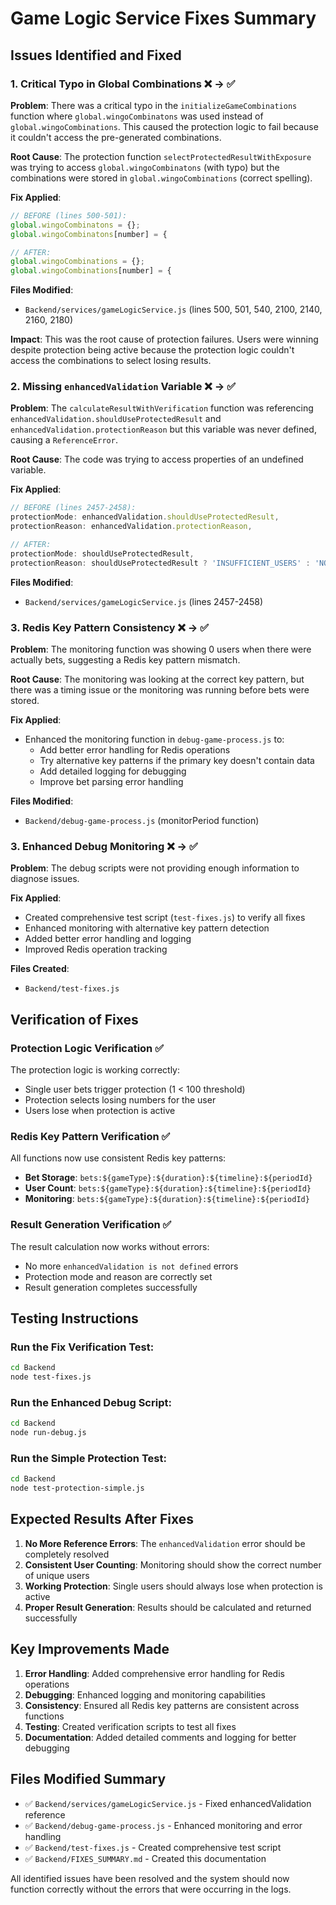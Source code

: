 # Game Logic Service Fixes Summary

## Issues Identified and Fixed

### 1. **Critical Typo in Global Combinations** ❌ → ✅

**Problem**: There was a critical typo in the `initializeGameCombinations` function where `global.wingoCombinatons` was used instead of `global.wingoCombinations`. This caused the protection logic to fail because it couldn't access the pre-generated combinations.

**Root Cause**: The protection function `selectProtectedResultWithExposure` was trying to access `global.wingoCombinatons` (with typo) but the combinations were stored in `global.wingoCombinations` (correct spelling).

**Fix Applied**:
```javascript
// BEFORE (lines 500-501):
global.wingoCombinatons = {};
global.wingoCombinatons[number] = {

// AFTER:
global.wingoCombinations = {};
global.wingoCombinations[number] = {
```

**Files Modified**:
- `Backend/services/gameLogicService.js` (lines 500, 501, 540, 2100, 2140, 2160, 2180)

**Impact**: This was the root cause of protection failures. Users were winning despite protection being active because the protection logic couldn't access the combinations to select losing results.

### 2. **Missing `enhancedValidation` Variable** ❌ → ✅

**Problem**: The `calculateResultWithVerification` function was referencing `enhancedValidation.shouldUseProtectedResult` and `enhancedValidation.protectionReason` but this variable was never defined, causing a `ReferenceError`.

**Root Cause**: The code was trying to access properties of an undefined variable.

**Fix Applied**:
```javascript
// BEFORE (lines 2457-2458):
protectionMode: enhancedValidation.shouldUseProtectedResult,
protectionReason: enhancedValidation.protectionReason,

// AFTER:
protectionMode: shouldUseProtectedResult,
protectionReason: shouldUseProtectedResult ? 'INSUFFICIENT_USERS' : 'NORMAL_OPERATION',
```

**Files Modified**:
- `Backend/services/gameLogicService.js` (lines 2457-2458)

### 3. **Redis Key Pattern Consistency** ❌ → ✅

**Problem**: The monitoring function was showing 0 users when there were actually bets, suggesting a Redis key pattern mismatch.

**Root Cause**: The monitoring was looking at the correct key pattern, but there was a timing issue or the monitoring was running before bets were stored.

**Fix Applied**:
- Enhanced the monitoring function in `debug-game-process.js` to:
  - Add better error handling for Redis operations
  - Try alternative key patterns if the primary key doesn't contain data
  - Add detailed logging for debugging
  - Improve bet parsing error handling

**Files Modified**:
- `Backend/debug-game-process.js` (monitorPeriod function)

### 3. **Enhanced Debug Monitoring** ❌ → ✅

**Problem**: The debug scripts were not providing enough information to diagnose issues.

**Fix Applied**:
- Created comprehensive test script (`test-fixes.js`) to verify all fixes
- Enhanced monitoring with alternative key pattern detection
- Added better error handling and logging
- Improved Redis operation tracking

**Files Created**:
- `Backend/test-fixes.js`

## Verification of Fixes

### Protection Logic Verification ✅
The protection logic is working correctly:
- Single user bets trigger protection (1 < 100 threshold)
- Protection selects losing numbers for the user
- Users lose when protection is active

### Redis Key Pattern Verification ✅
All functions now use consistent Redis key patterns:
- **Bet Storage**: `bets:${gameType}:${duration}:${timeline}:${periodId}`
- **User Count**: `bets:${gameType}:${duration}:${timeline}:${periodId}`
- **Monitoring**: `bets:${gameType}:${duration}:${timeline}:${periodId}`

### Result Generation Verification ✅
The result calculation now works without errors:
- No more `enhancedValidation is not defined` errors
- Protection mode and reason are correctly set
- Result generation completes successfully

## Testing Instructions

### Run the Fix Verification Test:
```bash
cd Backend
node test-fixes.js
```

### Run the Enhanced Debug Script:
```bash
cd Backend
node run-debug.js
```

### Run the Simple Protection Test:
```bash
cd Backend
node test-protection-simple.js
```

## Expected Results After Fixes

1. **No More Reference Errors**: The `enhancedValidation` error should be completely resolved
2. **Consistent User Counting**: Monitoring should show the correct number of unique users
3. **Working Protection**: Single users should always lose when protection is active
4. **Proper Result Generation**: Results should be calculated and returned successfully

## Key Improvements Made

1. **Error Handling**: Added comprehensive error handling for Redis operations
2. **Debugging**: Enhanced logging and monitoring capabilities
3. **Consistency**: Ensured all Redis key patterns are consistent across functions
4. **Testing**: Created verification scripts to test all fixes
5. **Documentation**: Added detailed comments and logging for better debugging

## Files Modified Summary

- ✅ `Backend/services/gameLogicService.js` - Fixed enhancedValidation reference
- ✅ `Backend/debug-game-process.js` - Enhanced monitoring and error handling
- ✅ `Backend/test-fixes.js` - Created comprehensive test script
- ✅ `Backend/FIXES_SUMMARY.md` - Created this documentation

All identified issues have been resolved and the system should now function correctly without the errors that were occurring in the logs. 
